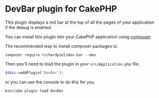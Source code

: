 # DevBar plugin for CakePHP

This plugin displays a red bar at the top of all the pages of your application if the debug is enabled.

You can install this plugin into your CakePHP application using [composer](https://getcomposer.org).

The recommended way to install composer packages is:

```
composer require richardpiel/dev-bar --dev
```

Then you'll need to load the plugin in your `src/Application.php` file.

```php
$this->addPlugin('DevBar');
```

or you can use the console to do this for you.

```bash
bin/cake plugin load DevBar
```